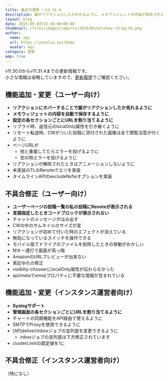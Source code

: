 ```yaml
---
title: 最近の更新 ～11.31.4
description: 誰がリアクションしたかわかるように、メモウィジェットの内容が保存されるように など
layout: blog
date: 2019-09-03T15:30:00+09:00
thumbnail: /files/images/imports/2019/03/misskey-rd-bg-bk.png
author:
  name: aqz
  url: https://yuzulia.xyz/@aqz
  avatar: aqz
category: 更新
amp: true
---
```

v11.30.0からv11.31.4までの更新情報です。  
小さな情報は省略していますので、[更新履歴](https://https://github.com/syuilo/misskey/blob/59cb7992e2d68529fcc4cc921e69349bad758594/CHANGELOG.md#11314-20190903)でご確認ください。

## 機能追加・変更（ユーザー向け）
- **リアクションにホバーすることで誰がリアクションしたか見れるように**
- **メモウィジェットの内容を自動で保存するように**
- **設定の各セクションごとにURLを割り当てるように**
- リプライ時、返信元のlocalOnly属性を引き継ぐように
- リモート転送時、CWがついた投稿に添付された画像は全て閲覧注意が付くように
- ページURLが
  * 他と重複してたらエラーを投げるように
  * 空の時エラーを投げるように
- リアクションが解除されたときはアニメーションしないように
- 未実装のTLのRenoteクエリを実装
- タイムラインAPIのexcludeNsfwオプションを実装

## 不具合修正（ユーザー向け）
- **ユーザーページの投稿一覧の私の投稿にRenoteが表示される**
- **言語指定したときコードブロックが表示されない**
- チャットのメッセージがはみ出す
- CWの中のサムネイルのサイズが変
- リアクションが初めて付いた時のエフェクトが消えている
- 無効になっているスイッチを操作できる
- モバイル版でドライブのファイルを削除したときの挙動がおかしい
- Mキー連打で画面が真っ暗
- AmazonのURLプレビューが出来ない
- 表記ゆれの修正
- visiblity-chooserにlocalOnly属性が伝わらなかった
- api/metaでemojiプロパティに不要な情報が含まれている

## 機能追加・変更（インスタンス運営者向け）
- **Syslogサポート**
- **管理画面の各セクションごとにURLを割り当てるように**
- チャートの同期機能をAPI経由で使えるように
- SMTPでProxyを使用できるように
- [AP]deliver/inboxジョブの並列度を変更できるように
  * inboxジョブの並列度は下方修正されています
- clusterLimitの既定値を1に

## 不具合修正（インスタンス運営者向け）
（特になし）
